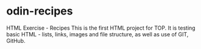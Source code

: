 # odin-recipes
HTML Exercise - Recipes
This is the first HTML project for TOP. It is testing basic HTML - lists, links, images and file structure, as well as use of GIT, GitHub.